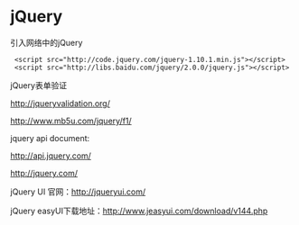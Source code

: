 # jQuery
引入网络中的jQuery

     <script src="http://code.jquery.com/jquery-1.10.1.min.js"></script>
     <script src="http://libs.baidu.com/jquery/2.0.0/jquery.js"></script>

jQuery表单验证

http://jqueryvalidation.org/

http://www.mb5u.com/jquery/f1/

jquery api document:

http://api.jquery.com/

http://jquery.com/

jQuery UI 官网：http://jqueryui.com/

jQuery easyUI下载地址：http://www.jeasyui.com/download/v144.php
